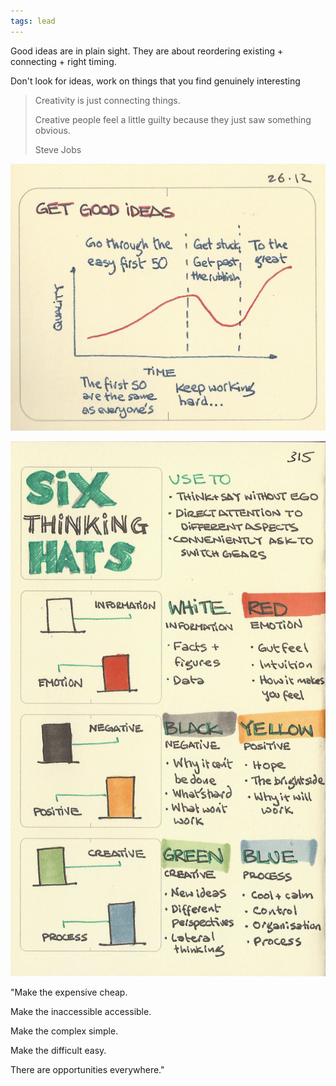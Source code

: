 ```yaml
---
tags: lead
---
```


Good ideas are in plain sight. They are about reordering existing + connecting + right timing.

Don't look for ideas, work on things that you find genuinely interesting 

> Creativity is just connecting things. 
> 
> Creative people feel a little guilty because they just saw something obvious. 
> 
> Steve Jobs


![](/assets/static/img/get-good-ideas.jpeg)

![](/assets/static/img/six-hats.jpeg)


"Make the expensive cheap.

Make the inaccessible accessible.

Make the complex simple.

Make the difficult easy.

There are opportunities everywhere."

